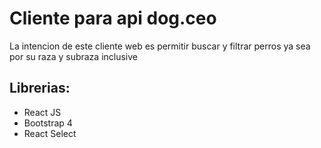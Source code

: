 # Cliente para api dog.ceo

La intencion de este cliente web es permitir buscar y filtrar perros ya sea por su raza y subraza inclusive

## Librerias:
- React JS
- Bootstrap 4
- React Select